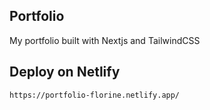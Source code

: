 
## Portfolio

My portfolio built with Nextjs and TailwindCSS

## Deploy on Netlify

`https://portfolio-florine.netlify.app/`
